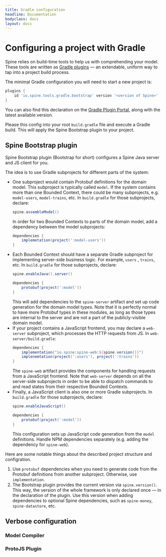 ```yaml
---
title: Gradle configuration
headline: Documentation
bodyclass: docs
layout: docs
---
```


# Configuring a project with Gradle

Spine relies on build-time tools to help us with comprehending your model. These tools are written
as [Gradle plugins](https://docs.gradle.org/current/userguide/plugins.html) — an extendable, uniform
way to tap into a project build process.

The minimal Gradle configuration you will need to start a new project is:
```gradle
plugins {
    id 'io.spine.tools.gradle.bootstrap' version '<version of Spine>'
}
```

You can also find this declaration on the [Gradle Plugin Portal](https://plugins.gradle.org/plugin/io.spine.tools.gradle.bootstrap),
along with the latest available version.

Please this config into your root `build.gradle` file and execute a Gradle build. This will apply
the Spine Bootstrap plugin to your project.

## Spine Bootstrap plugin 

Spine Bootstrap plugin (Bootstrap for short) configures a Spine Java server and JS client for you.

The idea is to use Gradle subprojects for different parts of the system:
 - One subproject would contain Protobuf definitions for the domain model. This subproject is
   typically called `model`. If the system contains more than one Bounded Context, there could be
   many subprojects, e.g. `model-users`, `model-trains`, etc. In `build.gradle` for those
   subprojects, declare:
   ```gradle
   spine.assembleModel()
   ```
   In order for two Bounded Contexts to parts of the domain model, add a dependency between
   the model subprojects:
   ```gradle
   dependencies {
       implemetation(project(':model-users'))
   }
   ```
 - Each Bounded Context should have a separate Gradle subproject for implementing server-side
   business logic. For example, `users` , `trains`, etc. In `build.gradle` for those
   subprojects, declare:
   ```gradle
   spine.enableJava().server()
   
   dependencies {
       protobuf(project(':model'))
   }
   ```
   This will add dependencies to the `spine-server` artifact and set up code generation for
   the domain model types. Note that it is perfectly normal to have more Protobuf types in
   these modules, as long as those types are internal to the server and are not a part of
   the publicly-visible domain model.
 - If your project contains a JavaScript frontend, you may declare a `web-server` subproject, which
   processes the HTTP requests from JS. In `web-server/build.gradle`:
   ```gradle
   dependencies {
       implementation("io.spine:spine-web:${spine.version()}")
       implenemtation(project(':users'), project(':trains'))
   }
   ```
   The `spine-web` artifact provides the components for handling requests from a JavaScript
   frontend. Note that `web-server` depends on all the server-side subprojects in order to be able
   to dispatch commands to and read states from their respective Bounded Contexts.
 - Finally, a JavaScript client is also one or more Gradle subprojects. In `build.gradle` for those
   subprojects, declare:
   ```gradle
   spine.enableJavaScript()
   
   dependencies {
       protobuf(project(':model'))
   }
   ```
   This configuration sets up JavaScript code generation from the `model` definitions. Handle NPM
   dependencies separately (e.g. adding the dependency for `spine-web`).
   
Here are some notable things about the described project structure and configration.
1. Use `protobuf` dependencies when you need to generate code from the Protobuf definitions from
   another subproject. Otherwise, use `implementation`.
2. The Bootstrap plugin provides the current version via `spine.version()`. This way, the version of
   the whole framework is only declared once — in the declaration of the plugin. Use this version
   when adding dependencies to optional Spine dependencies, such as `spine-money`,
   `spine-datastore`, etc.
   
## Verbose configuration

### Model Compiler

### ProtoJS Plugin
   
